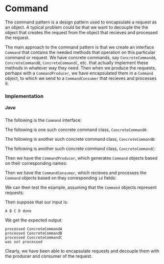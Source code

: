 # Command

The command pattern is a design pattern used to encapsulate a request as an object. A typical 
problem could be that we want to decouple the the object that creates the request from the object
that recieves and processed the request.

The main approach to the command pattern is that we create an interface `Command` that contains
the needed methods that operation on this particular command or request. We have concrete commands,
say `ConcreteCommandA`, `ConcreteCommandB`, `ConcreteCommandC`, etc. that actually implement these
methods in whatever way they need. Then when we produce the requests, perhaps with a
`CommandProducer`, we have encapsulated them in a `Command` object, to which we send to a 
`CommandConsumer` that recieves and processes it.

### Implementation

##### Java

The following is the `Command` interface:

<script src="https://gist.github.com/eliucs/f6fcbb1ec7374dbab3dc800b345d40da.js"></script>

The following is one such concrete command class, `ConcreteCommandA`:

<script src="https://gist.github.com/eliucs/2c5cd001cfade514f875e38053d60d3e.js"></script>

The following is another such concrete command class, `ConcreteCommandB`:

<script src="https://gist.github.com/eliucs/ff0284053521f69dc9530607138f3dba.js"></script>

The following is another such concrete command class, `ConcreteCommandC`:

<script src="https://gist.github.com/eliucs/f55854be1e2d0f482f8b581314c2cfeb.js"></script>

Then we have the `CommandProducer`, which generates `Command` objects based on their corresponding
names:

<script src="https://gist.github.com/eliucs/e7d0df80bbf3e3460ed8f458d9064b9b.js"></script>

Then we have the `CommandConsumer`, which recieves and processes the `Command` objects based on 
they corresponding `id` fields:

<script src="https://gist.github.com/eliucs/38c009062e76d4ef2db4c5211986b84f.js"></script>

We can then test the example, assuming that the `Command` objects represent requests:

<script src="https://gist.github.com/eliucs/de3ff0fd164b5bdc88f7c444ece4bc92.js"></script>

Then suppose that our input is:

```
A B C D done
```

We get the expected output:

```
processed ConcreteCommandA
processed ConcreteCommandB
processed ConcreteCommandC
was not processed
```

Clearly, we have been able to encapsulate requests and decouple them with the producer and consumer
of the request.
